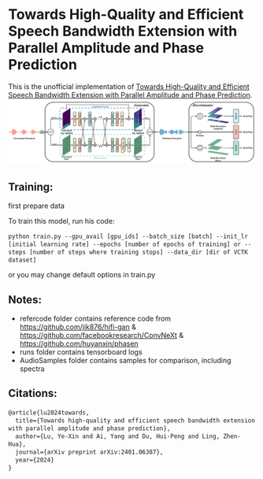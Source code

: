 # Towards High-Quality and Efficient Speech Bandwidth Extension with Parallel Amplitude and Phase Prediction
This is the unofficial implementation of [Towards High-Quality and Efficient Speech Bandwidth Extension with Parallel Amplitude and Phase Prediction](https://arxiv.org/abs/2401.06387). 
![](apbwe.png)


## Training:

first prepare data

To train this model, run his code:

```
python train.py --gpu_avail [gpu_ids] --batch_size [batch] --init_lr [initial learning rate] --epochs [number of epochs of training] or --steps [number of steps where training stops] --data_dir [dir of VCTK dataset]
```
or you may change default options in train.py


## Notes:
* refercode folder contains reference code from https://github.com/jik876/hifi-gan & https://github.com/facebookresearch/ConvNeXt & https://github.com/huyanxin/phasen
* runs folder contains tensorboard logs
* AudioSamples folder contains samples for comparison, including spectra

## Citations:
```
@article{lu2024towards,
  title={Towards high-quality and efficient speech bandwidth extension with parallel amplitude and phase prediction},
  author={Lu, Ye-Xin and Ai, Yang and Du, Hui-Peng and Ling, Zhen-Hua},
  journal={arXiv preprint arXiv:2401.06387},
  year={2024}
}

```

